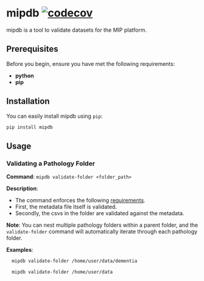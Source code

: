 # mipdb [![codecov](https://codecov.io/gh/madgik/mipdb/branch/main/graph/badge.svg?token=BGF1OU23JA)](https://codecov.io/gh/madgik/mipdb)

mipdb is a tool to validate datasets for the MIP platform.

## Prerequisites

Before you begin, ensure you have met the following requirements:

- **python**
- **pip**

## Installation

You can easily install mipdb using `pip`:

```bash
pip install mipdb
```

## Usage

### Validating a Pathology Folder

**Command**: `mipdb validate-folder <folder_path>`

**Description**:
- The command enforces the following [requirements](https://github.com/HBPMedical/mip-deployment/blob/master/documentation/NewDataRequirements.md).
- First, the metadata file itself is validated.
- Secondly, the csvs in the folder are validated against the metadata.

**Note**: You can nest multiple pathology folders within a parent folder, and the `validate-folder` command will automatically iterate through each pathology folder.

**Examples**:
```bash
  mipdb validate-folder /home/user/data/dementia
```
```bash
  mipdb validate-folder /home/user/data
```